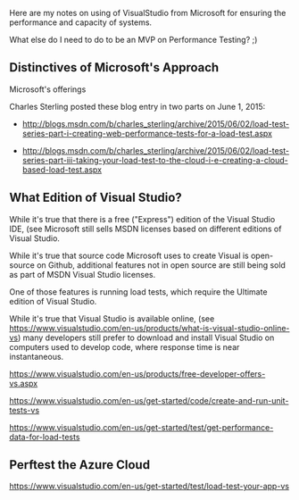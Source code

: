 Here are my notes on using of VisualStudio from Microsoft for ensuring the performance and capacity of systems.

What else do I need to do to be an MVP on Performance Testing? ;)

## <a name="Distinctives"> Distinctives of Microsoft's Approach</a>

Microsoft's offerings 

Charles Sterling posted these blog entry in two parts on June 1, 2015:

* http://blogs.msdn.com/b/charles_sterling/archive/2015/06/02/load-test-series-part-i-creating-web-performance-tests-for-a-load-test.aspx

* http://blogs.msdn.com/b/charles_sterling/archive/2015/06/02/load-test-series-part-iii-taking-your-load-test-to-the-cloud-i-e-creating-a-cloud-based-load-test.aspx
 
## <a name="WhatEdition"> What Edition of Visual Studio?</a>

While it's true that there is a free ("Express") edition of the Visual Studio IDE,
(see 
Microsoft still sells MSDN licenses based on different editions of Visual Studio.

While it's true that source code Microsoft uses to create Visual is open-source on Github,
additional features not in open source are still being sold as part of MSDN Visual Studio licenses.

One of those features is running load tests, which require the Ultimate edition of Visual Studio.

While it's true that Visual Studio is available online,
(see https://www.visualstudio.com/en-us/products/what-is-visual-studio-online-vs)
many developers still prefer to download and install Visual Studio on computers used to develop code,
where response time is near instantaneous.

https://www.visualstudio.com/en-us/products/free-developer-offers-vs.aspx

https://www.visualstudio.com/en-us/get-started/code/create-and-run-unit-tests-vs

https://www.visualstudio.com/en-us/get-started/test/get-performance-data-for-load-tests


## <a name="UsingAzure"> Perftest the Azure Cloud</a>

https://www.visualstudio.com/en-us/get-started/test/load-test-your-app-vs
